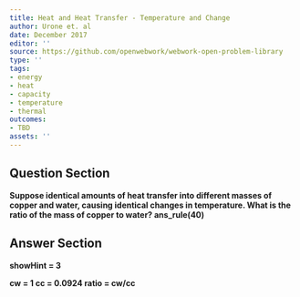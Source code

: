 ```yaml
---
title: Heat and Heat Transfer - Temperature and Change
author: Urone et. al
date: December 2017
editor: ''
source: https://github.com/openwebwork/webwork-open-problem-library
type: ''
tags:
- energy
- heat
- capacity
- temperature
- thermal
outcomes:
- TBD
assets: ''
---
```


## Question Section 

<b>
Suppose identical amounts of heat transfer into different masses of copper and water, causing identical changes in temperature. What is the ratio of the mass of copper to water?
ans_rule(40)


## Answer Section

showHint = 3

cw = 1
cc = 0.0924
ratio = cw/cc